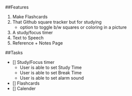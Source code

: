 ##Features
1. Make Flashcards
2. That Github square tracker but for studying
    - option to toggle b/w squares or coloring in a picture
3. A study/focus timer
4. Text to Speech 
5. Reference + Notes Page

##Tasks
- [] Study/Focus timer
    - User is able to set Study Time 
    - User is able to set Break Time
    - User is able to set alarm sound
- [] Flashcards
- [] Calender